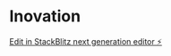 # Inovation

[Edit in StackBlitz next generation editor ⚡️](https://stackblitz.com/~/github.com/Ribakirus/Inovation)
